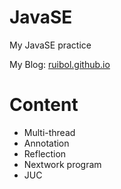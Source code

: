 # JavaSE
My JavaSE practice

My Blog: [ruibol.github.io](https://ruibol.github.io)

# Content
+ Multi-thread
+ Annotation
+ Reflection
+ Nextwork program
+ JUC
